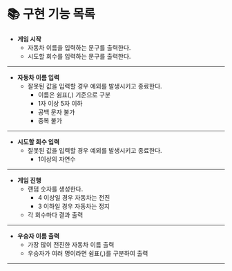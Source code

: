 # 📚 구현 기능 목록

- **게임 시작**
    - 자동차 이름을 입력하는 문구를 출력한다.
    - 시도할 회수를 입력하는 문구를 출력한다.

<hr/>

- **자동차 이름 입력**
    - 잘못된 값을 입력할 경우 예외를 발생시키고 종료한다.
        - 이름은 쉼표(,) 기준으로 구분
        - 1자 이상 5자 이하
        - 공백 문자 불가
        - 중복 불가

<hr/>

- **시도할 회수 입력**
    - 잘못된 값을 입력할 경우 예외를 발생시키고 종료한다.
        - 1이상의 자연수

<hr/>

- **게임 진행**
    - 랜덤 숫자를 생성한다.
        - 4 이상일 경우 자동차는 전진
        - 3 이하일 경우 자동차는 정지
    - 각 회수마다 결과 출력

<hr/>

- **우승자 이름 출력**
    - 가장 많이 전진한 자동차 이름 출력
    - 우승자가 여러 명이라면 쉼표(,)를 구분하여 출력

<hr/>